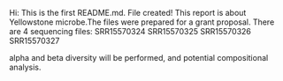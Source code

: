 Hi:
This is the first README.md.
File created!
This report is about Yellowstone microbe.The files were prepared for
a grant proposal.
There are 4 sequencing files:
SRR15570324
SRR15570325
SRR15570326
SRR15570327

alpha and beta diversity will be performed, and potential compositional analysis.

